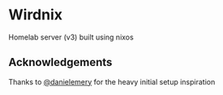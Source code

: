 # Wirdnix

Homelab server (v3) built using nixos

## Acknowledgements
Thanks to [@danielemery](https://github.com/danielemery) for the heavy initial setup inspiration
